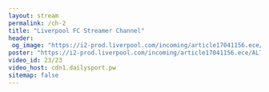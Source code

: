 ```yaml
---
layout: stream
permalink: /ch-2
title: "Liverpool FC Streamer Channel"
header:
 og_image: "https://i2-prod.liverpool.com/incoming/article17041156.ece/ALTERNATES/s810/0_GettyImages-1173868960.jpg"
poster: "https://i2-prod.liverpool.com/incoming/article17041156.ece/ALTERNATES/s810/0_GettyImages-1173868960.jpg"
video_id: 23/23
video_host: cdn1.dailysport.pw
sitemap: false
---
```

<style>h1#page-title{display:none;height:0;visibility:hidden;!important</style>

